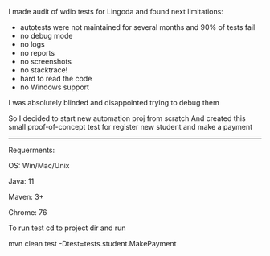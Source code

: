 I made audit of wdio tests for Lingoda and found next limitations:
- autotests were not maintained for several months and 90% of tests fail
- no debug mode
- no logs 
- no reports
- no screenshots
- no stacktrace!
- hard to read the code
- no Windows support

I was absolutely blinded and disappointed trying to debug them

So I decided to start new automation proj from scratch
And created this small proof-of-concept test for register new student and make a payment

_______


Requerments:

OS: Win/Mac/Unix

Java: 11

Maven: 3+

Chrome: 76

To run test cd to project dir and run

mvn clean test -Dtest=tests.student.MakePayment 
